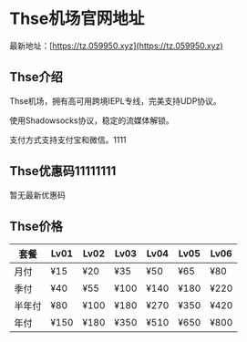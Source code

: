 # Thse机场官网地址

最新地址：[https://tz.059950.xyz](https://tz.059950.xyz)

## Thse介绍

Thse机场，拥有高可用跨境IEPL专线，完美支持UDP协议。

使用Shadowsocks协议，稳定的流媒体解锁。

支付方式支持支付宝和微信。1111

## Thse优惠码11111111

暂无最新优惠码

## Thse价格

|套餐|Lv01|Lv02|Lv03|Lv04|Lv05|Lv06|
|----|----|----|----|----|----|----|
|月付|¥15|¥20|¥35|¥50|¥65|¥80|
|季付|¥40|¥55|¥100|¥140|¥180|¥220|
|半年付|¥80|¥100|¥180|¥270|¥350|¥420|
|年付|¥150|¥180|¥350|¥510|¥650|¥800|
